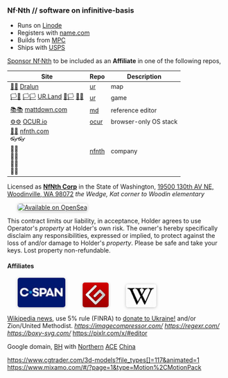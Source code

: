 
### Nf·Nth // software on infinitive-basis

- Runs on [Linode](https://cloud.linode.com)
- Registers with [name.com](https://www.name.com)
- Builds from [MPC](https://www.makeplayingcards.com) 
- Ships with [USPS](https://www.usps.com/business/web-tools-apis/documentation-updates.htm)

[Sponsor Nf·Nth](https://github.com/sponsors/nfnth) to be included as an **Affiliate** in one of the following repos,

|Site|Repo|Description|
|-|-|-|
|[🌳🌳](https://xn--wh8ha.ws) [Dralun](https://dralun.com)|[ur](https://github.com/nfnth/ur)|map|
|[🏳🏴](https://xn--en8hc.ws) [🏳🏳](https://xn--en8ha.ws) [UR.Land](https://ur.land) [🏴🏳](https://xn--en8hb.ws) [🏴🏴](https://xn--fn8ha.ws)|[ur](https://github.com/nfnth/ur)|game|
|[📚📚](https://xn--zt8ha.ws) [mattdown.com](https://mattdown.com)|[md](https://github.com/nfnth/md)|reference editor|
|[⚙⚙]() [OCUR.io](https://ocur.io)|[ocur](https://github.com/nfnth/ocur)|browser-only OS stack|
|[🙂🙂]() [nfnth.com](https://nfnth.com)<br/>👓👓<br/>🧤🧤<br/>👖👖<br/>🧦🧦<br/>👟👟|[nfnth](https://github.com/nfnth/nfnth)|company|

Licensed as [**NfNth Corp**](https://secure.dor.wa.gov/) in the State of Washington, [19500 130th AV NE, Woodinville, WA 98072](https://blue.kingcounty.com/Assessor/eRealProperty/Dashboard.aspx?ParcelNbr=1428900123) *the Wedge, Kat corner to Woodin elementary*

<a href="https://opensea.io/nfnth" title="Buy on OpenSea" target="_blank"><img style="margin-left:24px; width:220px; border-radius:5px; box-shadow: 0px 1px 6px rgba(0, 0, 0, 0.25);" src="https://storage.googleapis.com/opensea-static/Logomark/Badge%20-%20Available%20On%20-%20Light.png" alt="Available on OpenSea" /></a>

This contract limits our liability, in acceptance, Holder agrees to use Operator's *property* at Holder's own risk. The owner's hereby specifically disclaim any responsibilities, expressed or implied, to protect against the loss of and/or damage to Holder's *property*. Please be safe and take your keys. Lost property non-refundable.

#### Affiliates

<a href="https://www.c-span.org" target="_blank"><img style="margin-left:24px; width:110px; border-radius:5px; box-shadow: 0px 1px 6px rgba(0, 0, 0, 0.25);" src="res/img/cspan.png" /></a>&nbsp;&nbsp;&nbsp;&nbsp;<a href="http://www.gutenberg.org" target="_blank"><img style="margin-left:24px; width:60px; border-radius:5px; box-shadow: 0px 1px 6px rgba(0, 0, 0, 0.25);" src="res/img/gutenberg.png" /></a>&nbsp;&nbsp;&nbsp;&nbsp;<a href="https://www.wikipedia.org/wiki/Special:Random" target="_blank"><img style="margin-left:24px; width:70px; border-radius:5px; box-shadow: 0px 1px 6px rgba(0, 0, 0, 0.25);" src="res/img/wikipedia.png" /></a>

[Wikipedia news](https://wikipedia.org/wiki/Main_Page), use 5% rule (FINRA) to [donate to Ukraine!](https://engine.presearch.org/search?q=donate+to+ukraine) and/or Zion/United Methodist.  *https://imagecompressor.com/* *https://regexr.com/* *https://boxy-svg.com/* https://pixlr.com/x/#editor

Google domain, [BH](https://www.bhphotovideo.com/) with [Northern](https://www.northerntool.com/) [ACE](https://www.acehardware.com/)
[China](https://www.made-in-china.com/products-search/hot-china-products/Intel_Tablet.html)

https://www.cgtrader.com/3d-models?file_types[]=117&animated=1
https://www.mixamo.com/#/?page=1&type=Motion%2CMotionPack
